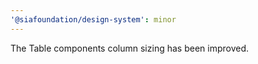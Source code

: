 ```yaml
---
'@siafoundation/design-system': minor
---
```


The Table components column sizing has been improved.
